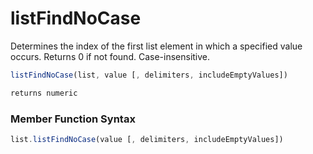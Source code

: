 # listFindNoCase

Determines the index of the first list element in which a specified value occurs. Returns 0 if not found. Case-insensitive.

```javascript
listFindNoCase(list, value [, delimiters, includeEmptyValues])
```

```javascript
returns numeric
```
### Member Function Syntax

```javascript
list.listFindNoCase(value [, delimiters, includeEmptyValues])
```
